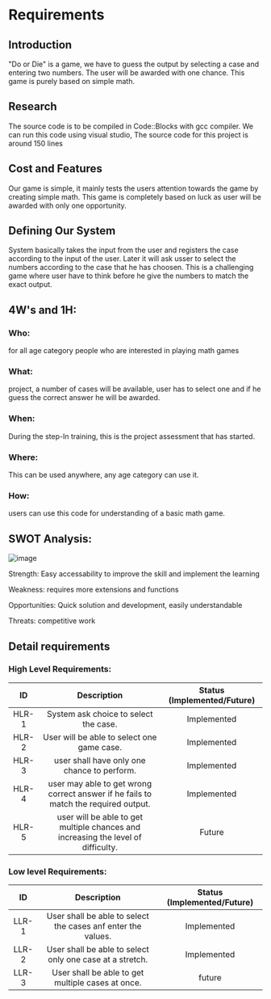# Requirements
## Introduction
"Do or Die" is a game, we have to guess the output by selecting a case and entering two numbers. The user will be awarded with one chance. This game is purely based on simple math.

## Research
The source code is to be compiled in Code::Blocks with gcc compiler. We can run this code using visual studio, The source code for this project is around 150 lines
## Cost and Features
Our game is simple, it mainly tests the users attention towards the game by creating simple math. This game is completely based on luck as user will be awarded with only one opportunity. 
## Defining Our System
System basically takes the input from the user and registers the case according to the input of the user. Later it will ask usser to select the numbers according to the case that he has choosen. This is a challenging game where user have to think before he give the numbers to match the exact output.
## 4W's and 1H:
### Who:
for all age category people who are interested in playing math games
### What:
project, a number of cases will be available, user has to select one and if he guess the correct answer he will be awarded.
### When:
During the step-In training, this is the project assessment that has started.
### Where:
This can be used anywhere, any age category can use it.
### How:
users can use this code for understanding of a basic math game.
## SWOT Analysis:
![image](https://user-images.githubusercontent.com/57516776/161377532-63d72aaf-cac5-4a63-9498-41c3b913db98.png)

Strength: Easy accessability to improve the skill and implement the learning

Weakness: requires more extensions and functions

Opportunities: Quick solution and development, easily understandable

Threats: competitive work
## Detail requirements
### High Level Requirements:
| ID | Description | Status (Implemented/Future)
|:---:|:---:|:---:|
|HLR-1| System ask choice to select the case. |Implemented|
|HLR-2| User will be able to select one game case. |Implemented|
|HLR-3| user shall have only one chance to perform. |Implemented|
|HLR-4| user may able to get wrong correct answer if he fails to match the required output. |Implemented|
|HLR-5| user will be able to get multiple chances and increasing the level of difficulty. |Future|

###  Low level Requirements:

| ID | Description | Status (Implemented/Future)
|:---:|:---:|:---:|
|LLR-1| User shall be able to select the cases anf enter the values. |Implemented|
|LLR-2| User shall be able to select only one case at a stretch. |Implemented|
|LLR-3| User shall be able to get multiple cases at once. |future|
